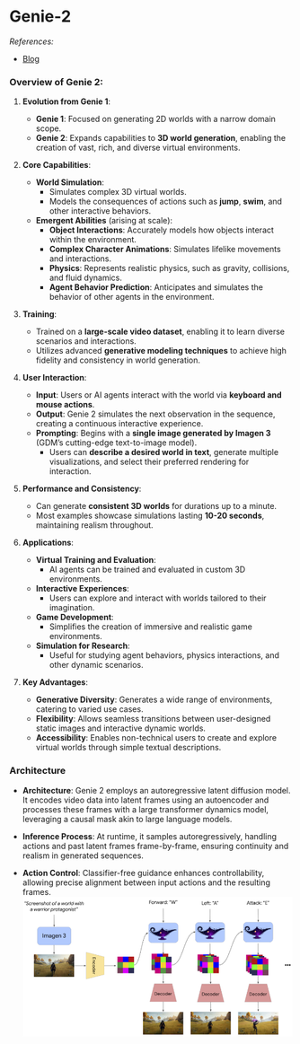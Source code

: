 # Genie-2
*References:*
- [Blog](https://deepmind.google/discover/blog/genie-2-a-large-scale-foundation-world-model/)
### **Overview of Genie 2**:

1. **Evolution from Genie 1**:
    
    - **Genie 1**: Focused on generating 2D worlds with a narrow domain scope.
    - **Genie 2**: Expands capabilities to **3D world generation**, enabling the creation of vast, rich, and diverse virtual environments.
2. **Core Capabilities**:
    
    - **World Simulation**:
        - Simulates complex 3D virtual worlds.
        - Models the consequences of actions such as **jump**, **swim**, and other interactive behaviors.
    - **Emergent Abilities** (arising at scale):
        - **Object Interactions**: Accurately models how objects interact within the environment.
        - **Complex Character Animations**: Simulates lifelike movements and interactions.
        - **Physics**: Represents realistic physics, such as gravity, collisions, and fluid dynamics.
        - **Agent Behavior Prediction**: Anticipates and simulates the behavior of other agents in the environment.
3. **Training**:
    
    - Trained on a **large-scale video dataset**, enabling it to learn diverse scenarios and interactions.
    - Utilizes advanced **generative modeling techniques** to achieve high fidelity and consistency in world generation.
4. **User Interaction**:
    
    - **Input**: Users or AI agents interact with the world via **keyboard and mouse actions**.
    - **Output**: Genie 2 simulates the next observation in the sequence, creating a continuous interactive experience.
    - **Prompting**: Begins with a **single image generated by Imagen 3** (GDM’s cutting-edge text-to-image model).
        - Users can **describe a desired world in text**, generate multiple visualizations, and select their preferred rendering for interaction.
5. **Performance and Consistency**:
    
    - Can generate **consistent 3D worlds** for durations up to a minute.
    - Most examples showcase simulations lasting **10-20 seconds**, maintaining realism throughout.
6. **Applications**:
    
    - **Virtual Training and Evaluation**:
        - AI agents can be trained and evaluated in custom 3D environments.
    - **Interactive Experiences**:
        - Users can explore and interact with worlds tailored to their imagination.
    - **Game Development**:
        - Simplifies the creation of immersive and realistic game environments.
    - **Simulation for Research**:
        - Useful for studying agent behaviors, physics interactions, and other dynamic scenarios.
7. **Key Advantages**:
    
    - **Generative Diversity**: Generates a wide range of environments, catering to varied use cases.
    - **Flexibility**: Allows seamless transitions between user-designed static images and interactive dynamic worlds.
    - **Accessibility**: Enables non-technical users to create and explore virtual worlds through simple textual descriptions.

### Architecture
- **Architecture**: Genie 2 employs an autoregressive latent diffusion model. It encodes video data into latent frames using an autoencoder and processes these frames with a large transformer dynamics model, leveraging a causal mask akin to large language models.
    
- **Inference Process**: At runtime, it samples autoregressively, handling actions and past latent frames frame-by-frame, ensuring continuity and realism in generated sequences.
    
- **Action Control**: Classifier-free guidance enhances controllability, allowing precise alignment between input actions and the resulting frames.
![](./images/genie-2.png)
